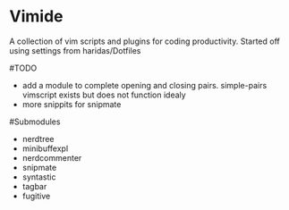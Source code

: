 Vimide
======

A collection of vim scripts and plugins for coding productivity.
Started off using settings from haridas/Dotfiles 

#TODO
- add a module to complete opening and closing pairs.
  simple-pairs vimscript exists but does not function idealy
- more snippits for snipmate

#Submodules
- nerdtree
- minibuffexpl
- nerdcommenter
- snipmate
- syntastic
- tagbar
- fugitive


